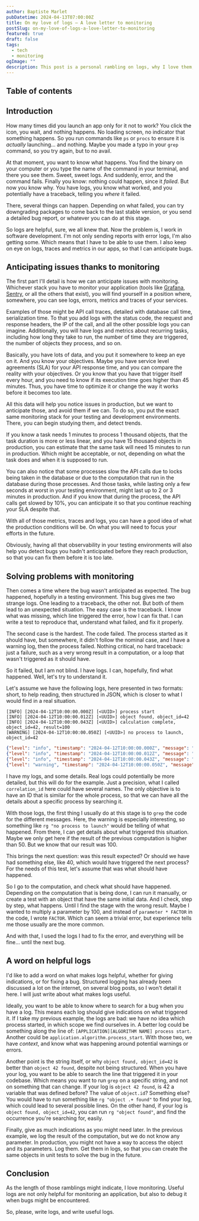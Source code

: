 ```yaml
---
author: Baptiste Marlet
pubDatetime: 2024-04-13T07:00:00Z
title: On my love of logs — A love letter to monitoring
postSlug: on-my-love-of-logs-a-love-letter-to-monitoring
featured: true
draft: false
tags:
  - tech
  - monitoring
ogImage: ""
description: This post is a personal rambling on logs, why I love them, and mostly how I use them to debug software.
---
```


## Table of contents

## Introduction

How many times did you launch an app only for it not to work? You click the icon, you wait, and
nothing happens. No loading screen, no indicator that something happens. So you run commands like
`ps` or `procs` to ensure it is _actually_ launching… and nothing. Maybe you made a typo in your
`grep` command, so you try again, but to no avail.

At that moment, you want to know what happens. You find the binary on your computer or you type the
name of the command in your terminal, and there you see them. Sweet, sweet logs. And suddenly,
error, and the command fails. Finally you know: nothing could happen, since it _failed_. But now you
know why. You have logs, you know what worked, and you potentially have a traceback, telling you
_where_ it failed.

There, several things can happen. Depending on what failed, you can try downgrading packages to come
back to the last stable version, or you send a detailed bug report, or whatever you can do at this
stage.

So logs are helpful, sure, we all knew that. Now the problem is, I work in software development. I'm
not only sending reports with error logs, I'm also getting some. Which means that I have to be able
to use them. I also keep on eye on logs, traces and metrics in our apps, so that I can anticipate
bugs.

## Anticipating issues thanks to monitoring

The first part I'll detail is how we can anticipate issues with monitoring. Whichever stack you have
to monitor your application (tools like [Grafana](https://grafana.com/),
[Sentry](https://sentry.io/welcome/), or all the others that exist), you will find yourself in a
position where, somewhere, you can see logs, errors, metrics and traces of your services.

Examples of those might be API call traces, detailed with database call time, serialization time. To
that you add logs with the status code, the request and response headers, the IP of the call, and
all the other possible logs you can imagine. Additionally, you will have logs and metrics about
recurring tasks, including how long they take to run, the number of time they are triggered, the
number of objects they process, and so on.

Basically, you have lots of data, and you put it somewhere to keep an eye on it. And you know your
objectives. Maybe you have service level agreements (SLA) for your API response time, and you can
compare the reality with your objectives. Or you know that you have that trigger itself every hour,
and you need to know if its execution time goes higher than 45 minutes. Thus, you have time to
optimize it or change the way it works before it becomes too late.

All this data will help you notice issues in production, but we want to anticipate those, and avoid
them if we can. To do so, you put the exact same monitoring stack for your testing and development
environments. There, you can begin studying them, and detect trends.

If you know a task needs 1 minutes to process 1 thousand objects, that the task duration is more or
less linear, and you have 15 thousand objects in production, you can estimate that the same task
will need 15 minutes to run in production. Which might be acceptable, or not, depending on what the
task does and when it is supposed to run.

You can also notice that some processes slow the API calls due to locks being taken in the database
or due to the computation that run in the database during those processes. And those tasks, while
lasting only a few seconds at worst in your testing environment, might last up to 2 or 3 minutes in
production. And if you know that during the process, the API calls get slowed by 10%, you can
anticipate it so that you continue reaching your SLA despite that.

With all of those metrics, traces and logs, you can have a good idea of what the production
conditions will be. On what you will need to focus your efforts in the future.

Obviously, having all that observability in your testing environments will also help you detect bugs
you hadn't anticipated before they reach production, so that you can fix them before it is too late.

## Solving problems with monitoring

Then comes a time where the bug wasn't anticipated as expected. The bug happened, hopefully in a
testing environment. This bug gives me two strange logs. One leading to a traceback, the other not.
But both of them lead to an unexpected situation. The easy case is the traceback. I know what was
missing, which line triggered the error, how I can fix that. I can write a test to reproduce that,
understand what failed, and fix it properly.

The second case is the hardest. The code failed. The process started as it should have, but
somewhere, it didn't follow the nominal case, and I have a warning log, then the process failed.
Nothing critical, no hard traceback: just a failure, such as a very wrong result in a computation,
or a loop that wasn't triggered as it should have.

So it failed, but I am not blind. I have logs. I can, hopefully, find what happened. Well, let's
try to understand it.

Let's assume we have the following logs, here presented in two formats: short, to help reading, then
structured in JSON, which is closer to what I would find in a real situation.

```plaintext
[INFO] [2024-04-12T10:00:00.000Z] [<UUID>] process start
[INFO] [2024-04-12T10:00:00.012Z] [<UUID>] object found, object_id=42
[INFO] [2024-04-12T10:00:00.043Z] [<UUID>] calculation complete, object_id=42, result=100
[WARNING] [2024-04-12T10:00:00.050Z] [<UUID>] no process to launch, object_id=42
```

```json
{"level": "info", "timestamp": "2024-04-12T10:00:00.000Z", "message": "process start", "correlation_id": <UUID>}
{"level": "info", "timestamp": "2024-04-12T10:00:00.012Z", "message": "object found", "correlation_id": <UUID>, "object_id": 42}
{"level": "info", "timestamp": "2024-04-12T10:00:00.043Z", "message": "calculation complete", "correlation_id": <UUID>, "object_id": 42, "result": 100}
{"level": "warning", "timestamp": "2024-04-12T10:00:00.050Z", "message": "no process to launch", "correlation_id": <UUID>, "object_id": 42}
```

I have my logs, and some details. Real logs could potentially be more detailed, but this will do for
the example. Just a precision, what I called `correlation_id` here could have several names. The
only objective is to have an ID that is similar for the whole process, so that we can have all the
details about a specific process by searching it.

With those logs, the first thing I usually do at this stage is to `grep` the code for the different
messages. Here, the warning is especially interesting, so something like `rg "no process to launch"`
would be telling of what happened. From there, I can get details about what triggered this
situation. Maybe we only get here if the result of the previous computation is higher than 50. But
we know that our result was 100.

This brings the next question: was this result expected? Or should we have had something else, like
40, which would have triggered the next process? For the needs of this test, let's assume that was
what should have happened.

So I go to the computation, and check what should have happened. Depending on the computation that
is being done, I can run it manually, or create a test with an object that have the same initial
data. And I check, step by step, what happens. Until I find the stage with the wrong result. Maybe I
wanted to multiply a parameter by 100, and instead of `parameter * FACTOR` in the code, I wrote
`FACTOR`. Which can seem a trivial error, but experience tells me those usually are the more common.

And with that, I used the logs I had to fix the error, and everything will be fine… until the next
bug.

## A word on helpful logs

I'd like to add a word on what makes logs helpful, whether for giving indications, or for fixing a
bug. Structured logging has already been discussed a lot on the internet, on several blog posts, so
I won't detail it here. I will just write about what makes logs useful.

Ideally, you want to be able to know where to search for a bug when you have a log. This means each
log should give indications on what triggered it. If I take my previous example, the logs are bad:
we have no idea which process started, in which scope we find ourselves in. A better log could be
something along the line of: `[APPLICATION][ALGORITHM NAME] process start`. Another could be
`application.algorithm.process_start`. With those two, we have _context_, and know what was
happening around potential warnings or errors.

Another point is the string itself, or why `object found, object_id=42` is better than `object 42
found`, despite not being structured. When you have your log, you want to be able to search the line
that triggered it in your codebase. Which means you want to run `grep` on a specific string, and not
on something that can change. If your log is `object 42 found`, is 42 a variable that was defined
before? The value of `object.id`? Something else? You would have to run something like `rg "object
.+ found"` to find your log, which could lead to several possible lines. On the other hand, if your
log is `object found, object_id=42`, you can run `rg "object found"`, and find the occurrence you're
searching for, easily.

Finally, give as much indications as you might need later. In the previous example, we log the
result of the computation, but we do not know any parameter. In production, you might not have a way
to access the object and its parameters. Log them. Get them in logs, so that you can create the same
objects in unit tests to solve the bug in the future.

## Conclusion

As the length of those ramblings might indicate, I love monitoring. Useful logs are not only helpful
for monitoring an application, but also to debug it when bugs might be encountered.

So, please, write logs, and write useful logs.
